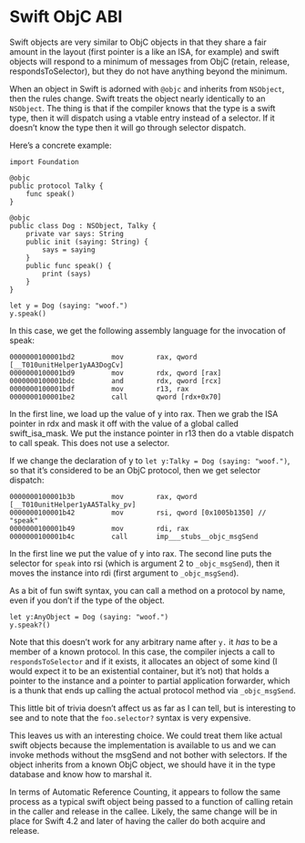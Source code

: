 # Swift ObjC ABI
Swift objects are very similar to ObjC objects in that they share a fair amount in the layout (first pointer is a like an ISA, for example) and swift objects will respond to a minimum of messages from ObjC (retain, release, respondsToSelector), but they do not have anything beyond the minimum.

When an object in Swift is adorned with `@objc` and inherits from `NSObject`, then the rules change. Swift treats the object nearly identically to an `NSObject`.  The thing is that if the compiler knows that the type is a swift type, then it will dispatch using a vtable entry instead of a selector. If it doesn’t know the type then it will go through selector dispatch.

Here’s a concrete example:

    import Foundation
    
    @objc
    public protocol Talky {
        func speak()
    }
    
    @objc
    public class Dog : NSObject, Talky {
        private var says: String
        public init (saying: String) {
            says = saying
        }
        public func speak() {
            print (says)
        }
    }
    
    let y = Dog (saying: "woof.")
    y.speak()

In this case, we get the following assembly language for the invocation of speak:

    0000000100001bd2         mov        rax, qword [__T010unitHelper1yAA3DogCv]
    0000000100001bd9         mov        rdx, qword [rax]
    0000000100001bdc         and        rdx, qword [rcx]
    0000000100001bdf         mov        r13, rax
    0000000100001be2         call       qword [rdx+0x70]

In the first line, we load up the value of y into rax. Then we grab the ISA pointer in rdx and mask it off with the value of a global called swift_isa_mask. We put the instance pointer in r13 then do a vtable dispatch to call speak. This does not use a selector.

If we change the declaration of y to `let y:Talky = Dog (saying: "woof.")`, so that it’s considered to be an ObjC protocol, then we get selector dispatch:

    0000000100001b3b         mov        rax, qword [__T010unitHelper1yAA5Talky_pv]
    0000000100001b42         mov        rsi, qword [0x1005b1350] // "speak"
    0000000100001b49         mov        rdi, rax
    0000000100001b4c         call       imp___stubs__objc_msgSend

In the first line we put the value of y into rax. The second line puts the selector for `speak` into rsi (which is argument 2 to `_objc_msgSend`), then it moves the instance into rdi (first argument to `_objc_msgSend`).

As a bit of fun swift syntax, you can call a method on a protocol by name, even if you don’t if the type of the object.

    let y:AnyObject = Dog (saying: "woof.")
    y.speak?()

Note that this doesn’t work for any arbitrary name after `y.` it *has* to be a member of a known protocol. In this case, the compiler injects a call to `respondsToSelector` and if it exists, it allocates an object of some kind (I would expect it to be an existential container, but it’s not) that holds a pointer to the instance and a pointer to partial application forwarder, which is a thunk that ends up calling the actual protocol method via `_objc_msgSend`.

This little bit of trivia doesn’t affect us as far as I can tell, but is interesting to see and to note that the `foo.selector?` syntax is very expensive.

This leaves us with an interesting choice. We could treat them like actual swift objects because the implementation is available to us and we can invoke methods without the msgSend and not bother with selectors. If the object inherits from a known ObjC object, we should have it in the type database and know how to marshal it.

In terms of Automatic Reference Counting, it appears to follow the same process as a typical swift object being passed to a function of calling retain in the caller and release in the callee. Likely, the same change will be in place for Swift 4.2 and later of having the caller do both acquire and release.

